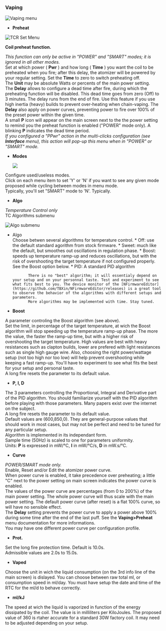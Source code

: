 ### Vaping  
 
 
 ![Vaping menu](https://www.dropbox.com/s/5nafopmyhl6m8as/vaping2.png?dl=1)  

* __Preheat__
    
 ![TCR Set Menu](https://www.dropbox.com/s/d1ncqa9heec6grx/preheat1.png?dl=1)
        
   __Coil preheat function.__  
        
 *This function can only be active in "POWER" and "SMART" modes; it is ignored in all other modes.*  
        Set at which power ( **Pwr** ) and how long ( **Time** ) you want the coil to be preheated when you fire; after this delay, the atomizer will be powered by your regular setting. Set the **Time** to zero to switch preheating off.  
        The **Unit** may be absolute Watts or percents of the main power setting.   
        The **Delay** allows to configure a dead time after fire, during which the preheating function will be disabled. This dead time goes from zero (Off) to 3 minutes. The delay runs from the end of fire. Use this feature if you use high inertia (heavy) builds to prevent over-heating when chain-vaping. The **Delay** also apply on power curves, preventing power to fire over 100% of the preset power within the given time.  
        A small **P** icon will appear on the main screen next to the the power setting to remind you the preheat function is enabled ("POWER" mode only). A blinking **P** indicates the dead time period.  
        *If you configured a "PPwr" action in the multi-clicks configuration (see **Interface** menu), this action will pop-up this menu when in "POWER" or "SMART" mode.*  

   * __Modes__

        ![](http://i345.photobucket.com/albums/p374/ClockSelect/eVic/modes_zpslphwvqhh.png)

 Configure used/useless modes.  
         Click on each menu item to set 'Y' or 'N' if you want to see any given mode proposed while cycling between modes in menu mode.  
         Typically, you'll set "SMART" mode to 'N'. Typically.

   * __Algo__
    
*Temperature Control only*  
         TC Algorithms submenu  

![Algo submenu](https://www.dropbox.com/s/ecy9oqapftnfwh3/algo.png?dl=1)  

* Algo  
         Choose betwen several algorithms for temperature control.
           * Off: use the default standard agorithm from stock firmware.
           * Sweet: much like the default, but smoothes out oscillations in regulation phase.
           * Boost: speeds up temperature ramp-up and reduces oscillations, but with the risk of overshooting the target temperature if not configured properly. See the Boost option below.
           * PID: A standard PID algorithm
         
             There is no "best" algorithm; it will essentialy depend on your setup and on your personnal taste. Test and experiment to see what fits best to you. The device monitor of the [NFirmwareEditor](https://github.com/TBXin/NFirmwareEditor/releases) is a great tool to observe the behavior of the algorithms with different setups and parameters.  
             More algorithms may be implemented with time. Stay tuned.  

* __Boost__
    
 A parameter controling the Boost algorithm (see above).  
        Set the limit, in percentage of the target temperature, at wich the Boost algorithm will stop speeding up the temperature ramp-up phase. The more the value, the faster the ramp-up time, but with a higher risk of overshooting the target temperature. High values are best with heavy resistances such as clapton builds, lower are prefered with light resistances such as single high gauge wire. Also, choosing the right power/wattage setup (not too high nor too low) will help prevent overshooting while keeping a fast ramp-up. You'll have to experiment to see what fits the best for your setup and personal taste.  
        A long fire resets the parameter to its default value.

* __P, I, D__
      
 The 3 parameters controlling the Proportional, Integral and Derivative part of the PID algorithm. You should familiarize yourself with the PID algorithm before playing with those parameters. Many papers exist over the internet on the subject.  
        A long fire resets the parameter to its default value.  
        Default values are (600,850,0). They are general-purpose values that should work in most cases, but may not be perfect and need to be tuned for any particular setup.  
        Algorithm is implemented in its independant form.  
        Sample time (50Hz) is scaled to one for parameters uniformity.  
        Units: **P** is expressed in mW/°C, **I** in mW/°C/s, **D** in mW.s/°C.

* __Curve__

 *POWER/SMART mode only.*        
        Enable, Reset and/or Edit the atomizer power curve.  
        When power curve is enabled, it take precedence over preheating; a little "C" next to the power setting on main screen indicates the power curve is enabled.  
        The values of the power curve are percentages (from 0 to 200%) of the main power setting. The whole power curve will thus scale with the main power setting. The default power curve (after reset) is a flat 100% curve, so will have no sensible effect.  
        The **Delay** setting prevents the power curve to apply a power above 100% during some time after the end of the last puff. See the **Vaping>Preheat** menu documentation for more informations.  
        You may have one different power curve per configuration profile.  

* __Prot.__

 Set the long fire protection time. Default is 10.0s.  
        Admissible values are 2.0s to 15.0s.

* __Vaped__

Choose the unit in wich the liquid consumption (on the 3rd info line of the main screen) is dislayed. You can choose between raw total ml, or consumption speed in ml/day. You must have setup the date and time of the RTC for the ml/d to behave correctly.

* __ml/kJ__

The speed at wich the liquid is vaporized in function of the energy dissipated by the coil. The value is in milliliters per KiloJoules. The proposed value of 360 is rtaher accurate for a standard 30W factory coil. It may need to be adjusted depending on your setup.  

